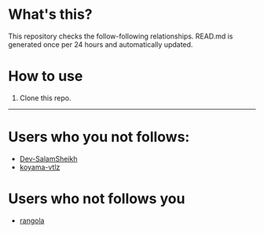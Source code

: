 # What's this?
This repository checks the follow-following relationships.
READ.md is generated once per 24 hours and automatically updated.
# How to use
1. Clone this repo.
 
 --- 
 
 # Users who you not follows: 
  
- [Dev-SalamSheikh](https://github.com/Dev-SalamSheikh/) 
- [koyama-vtlz](https://github.com/koyama-vtlz/) 
# Users who not follows you 
  
- [rangola](https://github.com/rangola/) 
 